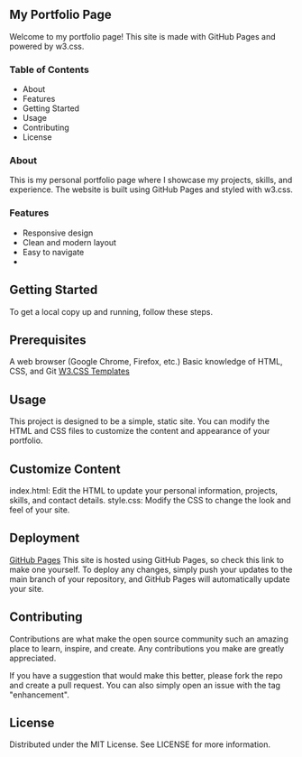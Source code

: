## My Portfolio Page
Welcome to my portfolio page! This site is made with GitHub Pages and powered by w3.css.

### Table of Contents
- About
- Features
- Getting Started
- Usage
- Contributing
- License

### About
This is my personal portfolio page where I showcase my projects, skills, and experience. The website is built using GitHub Pages and styled with w3.css.

### Features

- Responsive design
- Clean and modern layout
- Easy to navigate
- 
## Getting Started
To get a local copy up and running, follow these steps.

## Prerequisites
A web browser (Google Chrome, Firefox, etc.)
Basic knowledge of HTML, CSS, and Git
[W3.CSS Templates](https://www.w3schools.com/w3css/w3css_templates.asp)

## Usage
This project is designed to be a simple, static site. You can modify the HTML and CSS files to customize the content and appearance of your portfolio.

## Customize Content
index.html: Edit the HTML to update your personal information, projects, skills, and contact details.
style.css: Modify the CSS to change the look and feel of your site.

## Deployment
[GitHub Pages](https://pages.github.com/) This site is hosted using GitHub Pages, so check this link to make one yourself. To deploy any changes, simply push your updates to the main branch of your repository, and GitHub Pages will automatically update your site.

## Contributing
Contributions are what make the open source community such an amazing place to learn, inspire, and create. Any contributions you make are greatly appreciated.

If you have a suggestion that would make this better, please fork the repo and create a pull request. You can also simply open an issue with the tag "enhancement".

## License
Distributed under the MIT License. See LICENSE for more information.
